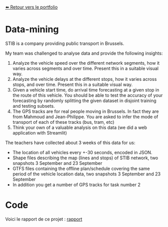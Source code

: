 [:arrow_left: Retour vers le portfolio](https://github.com/ThibaultLanthiez/Portfolio)

# Data-mining

STIB is a company providing public transport in Brussels.

My team was challenged to analyse data and provide the following insights:
1. Analyze the vehicle speed over the different network segments, how it varies across segments and over time. Present this in a suitable visual way.
2. Analyze the vehicle delays at the different stops, how it varies across stops, and over time. Present this in a suitable visual way.
3. Given a vehicle start time, do arrival time forecasting at a given stop in the route of this vehicle. You should be able to test the accuracy of your forecasting by randomly splitting the given dataset in disjoint training and testing subsets.
4. The GPS tracks are for real people moving in Brussels. In fact they are from Mahmoud and Jean-Philippe. You are asked to infer the mode of transport of each of these tracks (bus, tram, etc)
5. Think your own of a valuable analysis on this data (we did a web application with Streamlit)

The teachers have collected about 3 weeks of this data for us:
* The location of all vehicles every +-30 seconds, encoded in JSON.
* Shape files describing the map (lines and stops) of STIB network, two snapshots 3 September and 23 September
* GTFS files containing the offline plan/schedule covering the same period of the vehicle location data, two snapshots 3 September and 23 September
* In addition you get a number of GPS tracks for task number 2


# Code

Voici le rapport de ce projet : [rapport](https://github.com/ThibaultLanthiez/Data-mining/blob/main/Data%20Mining%20Report.pdf)
